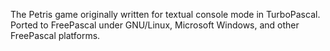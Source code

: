 The Petris game originally written for textual console mode in TurboPascal. Ported to FreePascal under GNU/Linux, Microsoft Windows, and other FreePascal platforms.
